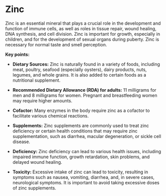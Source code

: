 # Zinc

Zinc is an essential mineral that plays a crucial role in the development and function of immune cells, as well as roles in tissue repair, wound healing, DNA synthesis, and cell division. Zinc is important for growth, especially in children, and for the development of sexual organs during puberty. Zinc is necessary for normal taste and smell perception.

**Key points:**

* **Dietary Sources:** Zinc is naturally found in a variety of foods, including meat, poultry, seafood (especially oysters), dairy products, nuts, legumes, and whole grains. It is also added to certain foods as a nutritional supplement.

* **Recommended Dietary Allowance (RDA) for adults:** 11 milligrams for men and 8 milligrams for women. Pregnant and breastfeeding women may require higher amounts.

* **Cofactor:** Many enzymes in the body require zinc as a cofactor to facilitate various chemical reactions.

* **Supplements:** Zinc supplements are commonly used to treat zinc deficiency or certain health conditions that may require zinc supplementation, such as diarrhea, macular degeneration, or sickle cell disease.

* **Deficiency:** Zinc deficiency can lead to various health issues, including impaired immune function, growth retardation, skin problems, and delayed wound healing.

* **Toxicity:** Excessive intake of zinc can lead to toxicity, resulting in symptoms such as nausea, vomiting, diarrhea, and, in severe cases, neurological symptoms. It is important to avoid taking excessive doses of zinc supplements.
